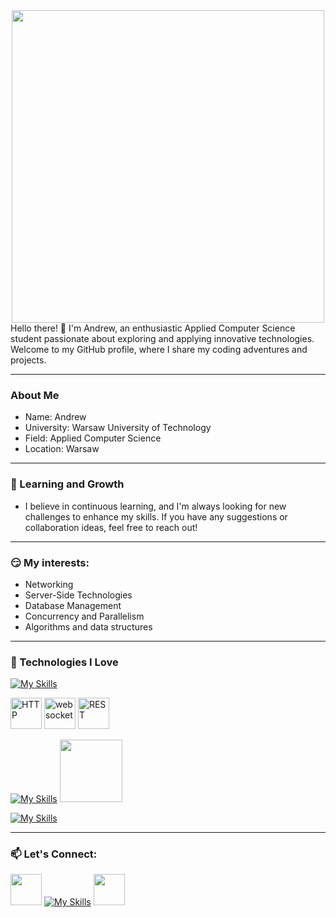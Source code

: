 <div align="center">
  <img src="https://miro.medium.com/v2/resize:fit:1400/1*vJjJ3Mdok6Rvxx85IIRqBQ.gif" width="500"/>
</div>
Hello there! 👋 I'm Andrew, an enthusiastic Applied Computer Science student passionate about exploring and applying innovative technologies. Welcome to my GitHub profile, where I share my coding adventures and projects.

---

### About Me
  * Name: Andrew
  * University: Warsaw University of Technology
  * Field: Applied Computer Science
  * Location: Warsaw
    
---

### 🌱 Learning and Growth
  * I believe in continuous learning, and I'm always looking for new challenges to enhance my skills. If you have any suggestions or collaboration ideas, feel free to reach out!
---
### 😏 My interests:
  * Networking
  * Server-Side Technologies
  * Database Management
  * Concurrency and Parallelism
  * Algorithms and data structures

---

### 🔧 Technologies I Love
[![My Skills](https://skillicons.dev/icons?i=go,python,java,c)](https://skillicons.dev)

<div >
	<img width="50" src="https://user-images.githubusercontent.com/25181517/192107854-765620d7-f909-4953-a6da-36e1ef69eea6.png" alt="HTTP" title="HTTP"/>
	<img width="50" src="https://user-images.githubusercontent.com/25181517/187070862-03888f18-2e63-4332-95fb-3ba4f2708e59.png" alt="websocket" title="websocket"/>
	<img width="50" src="https://user-images.githubusercontent.com/25181517/192107858-fe19f043-c502-4009-8c47-476fc89718ad.png" alt="REST" title="REST"/>
</div>

[![My Skills](https://skillicons.dev/icons?i=fastapi)](https://skillicons.dev)
<img src='https://gofiber.io/assets/images/logo.svg' width='100'>

[![My Skills](https://skillicons.dev/icons?i=git,docker,linux)](https://skillicons.dev)

---

### 📫 Let's Connect:    
  <a href='mailto:venskiandrei32@gmail.com' target="blank"><img src='https://static.vecteezy.com/system/resources/previews/016/716/465/original/gmail-icon-free-png.png' width='50'></a>
  [![My Skills](https://skillicons.dev/icons?i=github)](https://github.com/andrew967)
  <a href='https://t.me/ban_ka' target="blank"><img src='https://upload.wikimedia.org/wikipedia/commons/thumb/8/83/Telegram_2019_Logo.svg/800px-Telegram_2019_Logo.svg.png' width='50'></a>



